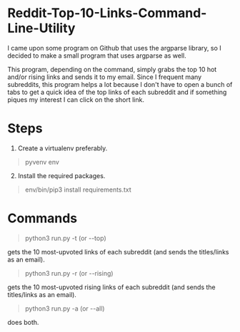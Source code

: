 # Reddit-Top-10-Links-Command-Line-Utility
I came upon some program on Github that uses the argparse library, so I decided to make a small program that uses argparse as well.

This program, depending on the command, simply grabs the top 10 hot and/or rising links and sends it to my email. Since I frequent many subreddits, this program helps a lot because I don't have to open a bunch of tabs to get a quick idea of the top links of each subreddit and if something piques my interest I can click on the short link.

# Steps
1. Create a virtualenv preferably.
> pyvenv env

2. Install the required packages. 
> env/bin/pip3 install requirements.txt

# Commands
> python3 run.py -t (or --top)

gets the 10 most-upvoted links of each subreddit (and sends the titles/links as an email).

> python3 run.py -r (or --rising)

gets the 10 most-upvoted rising links of each subreddit (and sends the titles/links as an email).

> python3 run.py -a (or --all)

does both.
